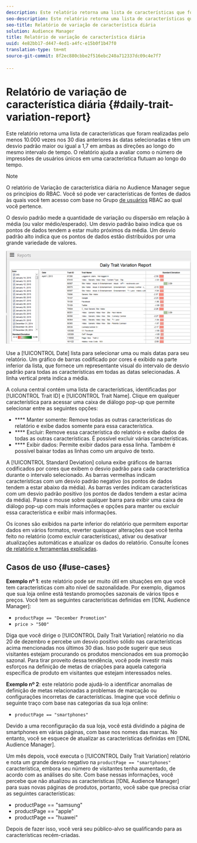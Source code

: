 ```yaml
---
description: Este relatório retorna uma lista de características que foram realizadas pelo menos 10.000 vezes nos 30 dias anteriores às datas selecionadas e têm um desvio padrão maior ou igual a 1,7 em ambas as direções ao longo do mesmo intervalo de tempo. O relatório ajuda a avaliar como o número de impressões de usuários únicos em uma característica flutuam ao longo do tempo.
seo-description: Este relatório retorna uma lista de características que foram realizadas pelo menos 10.000 vezes nos 30 dias anteriores às datas selecionadas e têm um desvio padrão maior ou igual a 1,7 em ambas as direções ao longo do mesmo intervalo de tempo. O relatório ajuda a avaliar como o número de impressões de usuários únicos em uma característica flutuam ao longo do tempo.
seo-title: Relatório de variação de característica diária
solution: Audience Manager
title: Relatório de variação de característica diária
uuid: 4e82bb17-d447-4ed1-a4fc-e15b0f1b47f0
translation-type: tm+mt
source-git-commit: 8f2ec880cbbe2f516ebc240a712337dc09c4e7f7

---
```



# Relatório de variação de característica diária {#daily-trait-variation-report}

Este relatório retorna uma lista de características que foram realizadas pelo menos 10.000 vezes nos 30 dias anteriores às datas selecionadas e têm um desvio padrão maior ou igual a 1,7 em ambas as direções ao longo do mesmo intervalo de tempo. O relatório ajuda a avaliar como o número de impressões de usuários únicos em uma característica flutuam ao longo do tempo.

>[!NOTE]
>
>O relatório de Variação de característica diária no Audience Manager segue os princípios do RBAC. Você só pode ver características de fontes de dados às quais você tem acesso com base no Grupo [de usuários](/help/using/features/administration/administration-overview.md) RBAC ao qual você pertence.

O desvio padrão mede a quantidade de variação ou dispersão em relação à média (ou valor médio/esperado). Um desvio padrão baixo indica que os pontos de dados tendem a estar muito próximos da média. Um desvio padrão alto indica que os pontos de dados estão distribuídos por uma grande variedade de valores.

![](assets/daily_trait_variation.png)

Use a [!UICONTROL Date] lista para selecionar uma ou mais datas para seu relatório. Um gráfico de barras codificado por cores é exibido na parte inferior da lista, que fornece um representante visual do intervalo de desvio padrão para todas as características em todas as datas selecionadas. A linha vertical preta indica a média.

A coluna central contém uma lista de características, identificadas por [!UICONTROL Trait ID] e [!UICONTROL Trait Name]. Clique em qualquer característica para acessar uma caixa de diálogo pop-up que permite selecionar entre as seguintes opções:

* **** Manter somente: Remove todas as outras características do relatório e exibe dados somente para essa característica.
* **** Excluir: Remove essa característica do relatório e exibe dados de todas as outras características. É possível excluir várias características.
* **** Exibir dados: Permite exibir dados para essa linha. Também é possível baixar todas as linhas como um arquivo de texto.

A [!UICONTROL Standard Deviation] coluna exibe gráficos de barras codificados por cores que exibem o desvio padrão para cada característica durante o intervalo selecionado. As barras vermelhas indicam características com um desvio padrão negativo (os pontos de dados tendem a estar abaixo da média). As barras verdes indicam características com um desvio padrão positivo (os pontos de dados tendem a estar acima da média). Passe o mouse sobre qualquer barra para exibir uma caixa de diálogo pop-up com mais informações e opções para manter ou excluir essa característica e exibir mais informações.

Os ícones são exibidos na parte inferior do relatório que permitem exportar dados em vários formatos, reverter quaisquer alterações que você tenha feito no relatório (como excluir características), ativar ou desativar atualizações automáticas e atualizar os dados do relatório. Consulte Ícones [de relatório e ferramentas explicadas](../../reporting/dynamic-reports/interactive-report-technology.md#icons-tools-explained).

## Casos de uso {#use-cases}

**Exemplo nº 1**: este relatório pode ser muito útil em situações em que você tem características com alto nível de sazonalidade. Por exemplo, digamos que sua loja online está testando promoções sazonais de vários tipos e preços. Você tem as seguintes características definidas em [!DNL Audience Manager]:

* `productPage == "December Promotion"`
* `price > "500"`

Diga que você dirige o [!UICONTROL Daily Trait Variation] relatório no dia 20 de dezembro e percebe um desvio positivo sólido nas características acima mencionadas nos últimos 30 dias. Isso pode sugerir que seus visitantes estejam procurando os produtos mencionados em sua promoção sazonal. Para tirar proveito dessa tendência, você pode investir mais esforços na definição de metas de criações para aquela categoria específica de produto em visitantes que estejam interessados neles.

**Exemplo nº 2**: este relatório pode ajudá-lo a identificar anomalias de definição de metas relacionadas a problemas de marcação ou configurações incorretas de características. Imagine que você definiu o seguinte traço com base nas categorias da sua loja online:

* `productPage == "smartphones"`

Devido a uma reconfiguração da sua loja, você está dividindo a página de smartphones em várias páginas, com base nos nomes das marcas. No entanto, você se esquece de atualizar as características definidas em [!DNL Audience Manager].

Um mês depois, você executa o [!UICONTROL Daily Trait Variation] relatório e nota um grande desvio negativo na `productPage == "smartphones"` característica, embora seu número de visitantes tenha aumentado, de acordo com as análises do site. Com base nessas informações, você percebe que não atualizou as características [!DNL Audience Manager] para suas novas páginas de produtos, portanto, você sabe que precisa criar as seguintes características:

* productPage == "samsung"
* productPage == "apple"
* productPage == "huawei"

Depois de fazer isso, você verá seu público-alvo se qualificando para as características recém-criadas.

